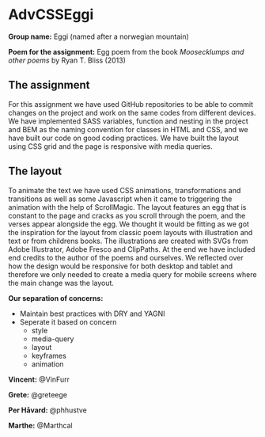 # AdvCSSEggi

**Group name:** Eggi (named after a norwegian mountain)

**Poem for the assignment:** Egg poem from the book *Moosecklumps and other poems* by Ryan T. Bliss (2013)


## The assignment

For this assignment we have used GitHub repositories to be able to commit changes on the project and work on the same codes from different devices. We have implemented SASS variables, function and nesting in the project and BEM as the naming convention for classes in HTML and CSS, and we have built our code on good coding practices. We have built the layout using CSS grid and the page is responsive with media queries. 


## The layout

To animate the text we have used CSS animations, transformations and transitions as well as some Javascript when it came to triggering the animation with the help of ScrollMagic. The layout features an egg that is constant to the page and cracks as you scroll through the poem, and the verses appear alongside the egg. We thought it would be fitting as we got the inspiration for the layout from classic poem layouts with illustration and text or from childrens books. The illustrations are created with SVGs from Adobe Illustrator, Adobe Fresco and ClipPaths. At the end we have included end credits to the author of the poems and ourselves. We reflected over how the design would be responsive for both desktop and tablet and therefore we only needed to create a media query for mobile screens where the main change was the layout. 



**Our separation of concerns:** 
* Maintain best practices with DRY and YAGNI
* Seperate it based on concern
  * style
  * media-query
  * layout
  * keyframes
  * animation



**Vincent:** @VinFurr

**Grete:** @greteege

**Per Håvard:** @phhustve

**Marthe:** @Marthcal
